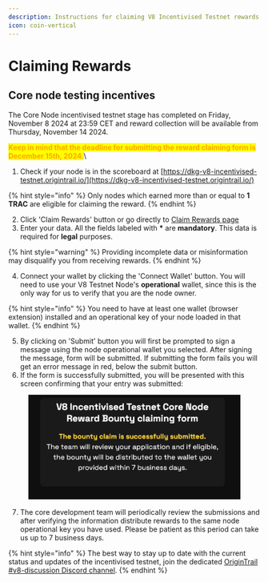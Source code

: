 ```yaml
---
description: Instructions for claiming V8 Incentivised Testnet rewards
icon: coin-vertical
---
```


# Claiming Rewards

## Core node testing incentives

The Core Node incentivised testnet stage has completed on Friday, November 8 2024 at 23:59 CET and reward collection will be available from Thursday, November 14 2024.

<mark style="color:orange;">**Keep in mind that the deadline for submitting the reward claiming form is December 15th, 2024.**</mark>\


1. Check if your node is in the scoreboard at [https://dkg-v8-incentivised-testnet.origintrail.io/](https://dkg-v8-incentivised-testnet.origintrail.io/)

{% hint style="info" %}
Only nodes which earned more than or equal to **1 TRAC** are eligible for claiming the reward.
{% endhint %}

2. Click 'Claim Rewards' button or go directly to [Claim Rewards page](https://dkg-v8-incentivised-testnet.origintrail.io/claim-rewards)
3. Enter your data. All the fields labeled with **\*** are **mandatory**. This data is required for **legal** purposes.

{% hint style="warning" %}
Providing incomplete data or misinformation may disqualify you from receiving rewards.
{% endhint %}

4. Connect your wallet by clicking the 'Connect Wallet' button. You will need to use your V8 Testnet Node's **operational** wallet, since this is the only way for us to verify that you are the node owner.

{% hint style="info" %}
You need to have at least one wallet (browser extension) installed and an operational key of your node loaded in that wallet.
{% endhint %}

5. By clicking on 'Submit' button you will first be prompted to sign a message using the node operational wallet you selected. After signing the message, form will be submitted. If submitting the form fails you will get an error message in red, below the submit button.
6. If the form is successfully submitted, you will be presented with this screen confirming that your entry was submitted:

<figure><img src="../../.gitbook/assets/Screenshot 2024-11-13 at 13.27.41.png" alt="" width="563"><figcaption></figcaption></figure>

7. The core development team will periodically review the submissions and after verifying the information distribute rewards to the same node operational key you have used. Please be patient as this period can take us up to 7 business days.

{% hint style="info" %}
The best way to stay up to date with the current status and updates of the incentivised testnet, join the dedicated [OriginTrail #v8-discussion Discord channel](https://discord.gg/JEqKe9dB).
{% endhint %}

